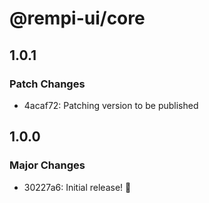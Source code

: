 # @rempi-ui/core

## 1.0.1

### Patch Changes

- 4acaf72: Patching version to be published

## 1.0.0

### Major Changes

- 30227a6: Initial release! 🎉
